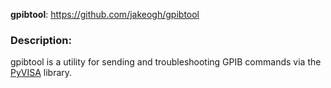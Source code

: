 **gpibtool**:  https://github.com/jakeogh/gpibtool


### Description:

gpibtool is a utility for sending and troubleshooting GPIB commands via the [PyVISA](https://pyvisa.readthedocs.io/en/latest) library.
